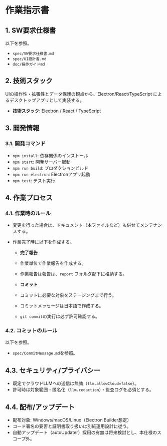 # 作業指示書

## 1. SW要求仕様書

以下を参照。
- `spec/SW要求仕様書.md`
- `spec/UI設計書.md`
- `doc/操作ガイドmd`

## 2. 技術スタック
UIの操作性・拡張性とデータ保護の観点から、Electron/React/TypeScript によるデスクトップアプリとして実装する。

- **技術スタック**: Electron / React / TypeScript

## 3. 開発情報
### 3.1. 開発コマンド
- `npm install`: 依存関係のインストール
- `npm start`: 開発サーバー起動
- `npm run build`: プロダクションビルド
- `npm run electron`: Electronアプリ起動
- `npm test`: テスト実行

## 4. 作業プロセス
### 4.1. 作業時のルール
- 変更を行った場合は、ドキュメント（本ファイルなど）も併せてメンテナンスする。

- 作業完了時に以下を作成する。
	- **完了報告**
	- 作業単位で作業報告を作成する。
	- 作業報告は報告は、`report` フォルダ配下に格納する。

	- **コミット**
	- コミットに必要な対象をステージングまで行う。
	- コミットメッセージは日本語で作成する。
	- `git commit`の実行は必ず許可確認する。

### 4.2. コミットのルール
以下を参照。
- `spec/CommitMessage.md`を参照。

## 4.3. セキュリティ/プライバシー
- 既定でクラウドLLMへの送信は無効（`llm.allowCloud=false`）。
- 許可時は対象範囲・匿名化（`llm.redaction`）・監査ログを必須とする。

## 4.4. 配布/アップデート
- 配布対象: Windows/macOS/Linux（Electron Builder想定）
- コード署名の要否と証明書取り扱いは別紙運用設計に従う。
- 自動アップデート（autoUpdater）採用の有無は将来検討とし、本仕様のスコープ外。
